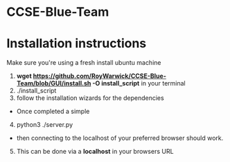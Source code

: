 # CCSE-Blue-Team
# Installation instructions
Make sure you're using a fresh install ubuntu machine

1. **wget https://github.com/RoyWarwick/CCSE-Blue-Team/blob/GUI/install.sh -O install_script** in your terminal
2. ./install_script 
3. follow the installation wizards for the dependencies 
+ Once completed a simple
4. python3 ./server.py
+ then connecting to the localhost of your preferred browser should work.
5. This can be done via a **localhost** in your browsers URL
